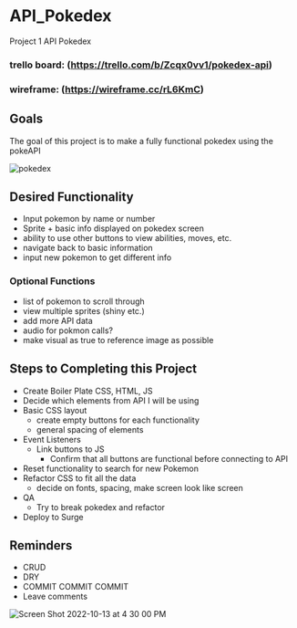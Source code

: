 # API_Pokedex
Project 1 API Pokedex
### trello board: (https://trello.com/b/Zcqx0vv1/pokedex-api)
### wireframe: (https://wireframe.cc/rL6KmC)
## Goals
The goal of this project is to make a fully functional pokedex using the pokeAPI


![pokedex](https://static.wikia.nocookie.net/pokemon/images/5/5c/Gen_I_Pokedex.png/revision/latest?cb=20100717083120)

## Desired Functionality
- Input pokemon by name or number
- Sprite + basic info displayed on pokedex screen
- ability to use other buttons to view abilities, moves, etc.
- navigate back to basic information
- input new pokemon to get different info
### Optional Functions



- list of pokemon to scroll through
- view multiple sprites (shiny etc.) 
- add more API data 
- audio for pokmon calls? 
- make visual as true to reference image as possible

## Steps to Completing this Project
- Create Boiler Plate CSS, HTML, JS
- Decide which elements from API I will be using
- Basic CSS layout
  - create empty buttons for each functionality
  - general spacing of elements
- Event Listeners
  - Link buttons to JS
    - Confirm that all buttons are functional before connecting to API
- Reset functionality to search for new Pokemon
- Refactor CSS to fit all the data
  - decide on fonts, spacing, make screen look like screen 
- QA
  - Try to break pokedex and refactor
- Deploy to Surge

## Reminders
- CRUD
- DRY
- COMMIT COMMIT COMMIT
- Leave comments



![Screen Shot 2022-10-13 at 4 30 00 PM](https://user-images.githubusercontent.com/114944160/195714907-260829d9-efb4-4356-b10e-01ab650d4b4c.png)
